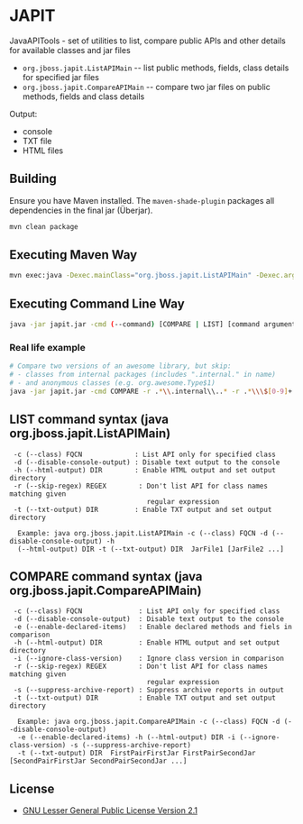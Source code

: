 # JAPIT

JavaAPITools - set of utilities to list, compare public APIs and other details for available classes and jar files

* `org.jboss.japit.ListAPIMain` -- list public methods, fields, class details for specified jar files
* `org.jboss.japit.CompareAPIMain` -- compare two jar files on public methods, fields and class details

Output:
* console
* TXT file
* HTML files


## Building

Ensure you have Maven installed. The `maven-shade-plugin` packages all dependencies in the final jar (Überjar).

```bash
mvn clean package
```

## Executing Maven Way

```bash
mvn exec:java -Dexec.mainClass="org.jboss.japit.ListAPIMain" -Dexec.args="arg0 arg1 arg2"
```

## Executing Command Line Way

```bash
java -jar japit.jar -cmd (--command) [COMPARE | LIST] [command arguments]
```

### Real life example

```bash
# Compare two versions of an awesome library, but skip:
# - classes from internal packages (includes ".internal." in name)
# - and anonymous classes (e.g. org.awesome.Type$1)
java -jar japit.jar -cmd COMPARE -r .*\\.internal\\..* -r .*\\\$[0-9]+ -h /tmp/japit-html awesome-1.0.{0,1}.jar
```

## LIST command syntax (java org.jboss.japit.ListAPIMain)

```
 -c (--class) FQCN             : List API only for specified class
 -d (--disable-console-output) : Disable text output to the console
 -h (--html-output) DIR        : Enable HTML output and set output directory
 -r (--skip-regex) REGEX        : Don't list API for class names matching given
                                  regular expression
 -t (--txt-output) DIR         : Enable TXT output and set output directory

  Example: java org.jboss.japit.ListAPIMain -c (--class) FQCN -d (--disable-console-output) -h 
  (--html-output) DIR -t (--txt-output) DIR  JarFile1 [JarFile2 ...]
```

## COMPARE command syntax (java org.jboss.japit.CompareAPIMain)

```
 -c (--class) FQCN              : List API only for specified class
 -d (--disable-console-output)  : Disable text output to the console
 -e (--enable-declared-items)   : Enable declared methods and fiels in comparison
 -h (--html-output) DIR         : Enable HTML output and set output directory
 -i (--ignore-class-version)    : Ignore class version in comparison
 -r (--skip-regex) REGEX        : Don't list API for class names matching given
                                  regular expression
 -s (--suppress-archive-report) : Suppress archive reports in output
 -t (--txt-output) DIR          : Enable TXT output and set output directory

  Example: java org.jboss.japit.CompareAPIMain -c (--class) FQCN -d (--disable-console-output) 
  -e (--enable-declared-items) -h (--html-output) DIR -i (--ignore-class-version) -s (--suppress-archive-report)
  -t (--txt-output) DIR  FirstPairFirstJar FirstPairSecondJar [SecondPairFirstJar SecondPairSecondJar ...]
```

## License

* [GNU Lesser General Public License Version 2.1](http://www.gnu.org/licenses/lgpl-2.1-standalone.html)
